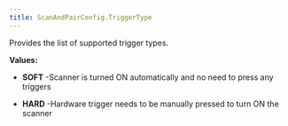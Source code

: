 ```yaml
---
title: ScanAndPairConfig.TriggerType
---
```


Provides the list of supported trigger types.

**Values:**

* **SOFT** -Scanner is turned ON automatically and no need to press any triggers

* **HARD** -Hardware trigger needs to be manually pressed to turn ON the scanner


